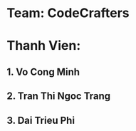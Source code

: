 # Team: CodeCrafters
# Thanh Vien: 
## 1. Vo Cong Minh 
## 2. Tran Thi Ngoc Trang
## 3. Dai Trieu Phi
